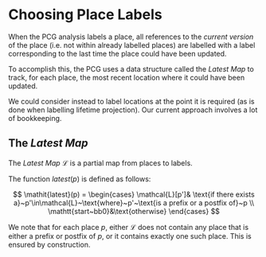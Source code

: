 # Choosing Place Labels


When the PCG analysis labels a place, all references to the *current version* of
the place (i.e. not within already labelled places) are labelled with a label
corresponding to the last time the place could have been updated.

To accomplish this, the PCG uses a data structure called the *Latest Map* to
track, for each place, the most recent location where it could have been updated.

<div class="warning">

We could consider instead to label locations at the point it is required (as is
done when labelling lifetime projection). Our current approach involves a lot of
bookkeeping.

</div>


## The *Latest Map*

The *Latest Map* $\mathcal{L}$ is a partial map from places to labels.

The function $\mathit{latest}(p)$ is defined as follows:

$$
\mathit{latest}(p) = \begin{cases}
\mathcal{L}[p']& \text{if there exists a}~p'\in\mathcal{L}~\text{where}~p'~\text{is a prefix or a postfix of}~p \\
\mathtt{start~bb0}&\text{otherwise}
\end{cases}
$$

We note that for each place $p$, either $\mathcal{L}$ does not contain any place
that is either a prefix or postfix of $p$, or it contains exactly one such
place. This is ensured by construction.
